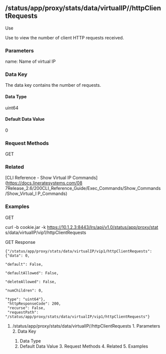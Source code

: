 ## /status/app/proxy/stats/data/virtualIP/<name>/httpClientRequests

Use

Use to view the number of client HTTP requests received.

### Parameters

name: Name of virtual IP

### Data Key

The data key contains the number of requests.

#### Data Type

uint64

#### Default Data Value

0

### Request Methods

GET

### Related

[CLI Reference - Show Virtual IP Commands](https://docs.lineratesystems.com/08
7Release_2.6/200CLI_Reference_Guide/Exec_Commands/Show_Commands/Show_Virtual_I
P_Commands)

### Examples

GET

curl -b cookie.jar -k https://10.1.2.3:8443/lrs/api/v1.0/status/app/proxy/stat
s/data/virtualIP/vip1/httpClientRequests

GET Response

    
    {"/status/app/proxy/stats/data/virtualIP/vip1/httpClientRequests": {"data": 0,
                                                                           "default": False,
                                                                           "defaultAllowed": False,
                                                                           "deleteAllowed": False,
                                                                           "numChildren": 0,
                                                                           "type": "uint64"},
     "httpResponseCode": 200,
     "recurse": False,
     "requestPath": "/status/app/proxy/stats/data/virtualIP/vip1/httpClientRequests"}
    

  1. /status/app/proxy/stats/data/virtualIP/<name>/httpClientRequests
    1. Parameters
    2. Data Key
      1. Data Type
      2. Default Data Value
    3. Request Methods
    4. Related
    5. Examples

